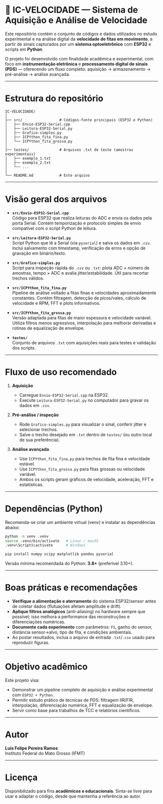 # 🚀 IC-VELOCIDADE — Sistema de Aquisição e Análise de Velocidade

Este repositório contém o conjunto de códigos e dados utilizados no estudo experimental e na análise digital da **velocidade de fitas em movimento**, a partir de sinais capturados por um **sistema optoeletrônico** com **ESP32** e scripts em **Python**.

O projeto foi desenvolvido com finalidade acadêmica e experimental, com foco em **instrumentação eletrônica** e **processamento digital de sinais (PDS)** — oferecendo um fluxo completo: aquisição → armazenamento → pré-análise → análise avançada.

---

# Estrutura do repositório

```
IC-VELOCIDADE/
│
├── src/                 # Códigos-fonte principais (ESP32 e Python)
│   ├── Envio-ESP32-Serial.cpp
│   ├── Leitura-ESP32-Serial.py
│   ├── Grafico-simples.py
│   ├── ICPYthon_fita_fina.py
│   └── ICPYthon_fita_grossa.py
│
├── testes/              # Arquivos .txt de teste (amostras experimentais)
│   ├── exemplo_1.txt
│   ├── exemplo_2.txt
│   └── ...
│
└── README.md            # Este arquivo
```

---

# Visão geral dos arquivos

- **`src/Envio-ESP32-Serial.cpp`**  
  Código para ESP32 que realiza leituras do ADC e envia os dados pela porta Serial. Contém temporização e protocolo simples de envio compatível com o script Python de leitura.

- **`src/Leitura-ESP32-Serial.py`**  
  Script Python que lê a Serial (via `pyserial`) e salva os dados em `.csv`. Inclui salvamento com timestamp, verificação de erros e opção de gravação em binário/texto.

- **`src/Grafico-simples.py`**  
  Script para inspeção rápida do `.csv` ou `.txt`: plota ADC × número de amostras, tempo × ADC e avalia jitter/estabilidade. Útil para recortar trechos válidos.

- **`src/ICPYthon_fita_fina.py`**  
  Pipeline de análise voltado a fitas finas e velocidades aproximadamente constantes. Contém filtragem, detecção de picos/vales, cálculo de velocidade e RPM, FFT e plots informativos.

- **`src/ICPYthon_fita_grossa.py`**  
  Versão adaptada para fitas de maior espessura e velocidade variável. Utiliza filtros menos agressivos, interpolação para melhorar derivadas e rotinas de equalização de envelope.

- **`testes/`**  
  Conjunto de arquivos `.txt` com aquisições reais para testes e validação dos scripts.

---

# Fluxo de uso recomendado

1. **Aquisição**
   - Carregue `Envio-ESP32-Serial.cpp` na ESP32.
   - Execute `Leitura-ESP32-Serial.py` no computador para gravar os dados em `.csv`.

2. **Pré-análise / inspeção**
   - Rode `Grafico-simples.py` para visualizar o sinal, conferir jitter e selecionar trechos.
   - Salve o trecho desejado em `.txt` dentro de `testes/` (ou outro local de sua preferência).

3. **Análise avançada**
   - Use `ICPYthon_fita_fina.py` para trechos de fita fina e velocidade estável.
   - Use `ICPYthon_fita_grossa.py` para fitas grossas ou velocidade variável.
   - Ambos os scripts geram gráficos de velocidade, aceleração, FFT e estatísticas.

---

# Dependências (Python)

Recomenda-se criar um ambiente virtual (venv) e instalar as dependências abaixo:

```bash
python -m venv .venv
source .venv/bin/activate   # Linux / macOS
.venv\Scripts\activate      # Windows

pip install numpy scipy matplotlib pandas pyserial
```

Versão mínima recomendada do Python: **3.8+** (preferível 3.10+).

---

# Boas práticas e recomendações

- **Verifique a alimentação e aterramento** do sistema ESP32/sensor antes de coletar dados (flutuações afetam amplitude e drift).  
- **Aplique filtros analógicos** (anti-aliasing) no hardware sempre que possível; isso melhora a performance das reconstruções e diferenciações numéricas.  
- **Documente cada experimento** com parâmetros: `FS`, ganho do sensor, distância sensor→alvo, tipo de fita, e condições ambientais.  
- Ao postar resultados, inclua o arquivo de entrada `.txt`/`.csv` usado para reproduzir figuras.

---

# Objetivo acadêmico

Este projeto visa:
- Demonstrar um pipeline completo de aquisição e análise experimental com `ESP32 + Python`.
- Permitir estudo prático de técnicas de PDS: filtragem IIR/FIR, interpolação, diferenciação numérica, FFT e equalização de envelope.
- Servir como base para trabalhos de TCC e relatórios científicos.

---

# Autor

**Luis Felipe Pereira Ramos**  
Instituto Federal do Mato Grosso (IFMT)

---

# Licença

Disponibilizado para fins **acadêmicos e educacionais**. Sinta-se livre para usar e adaptar o código, desde que mantenha a referência ao autor.
